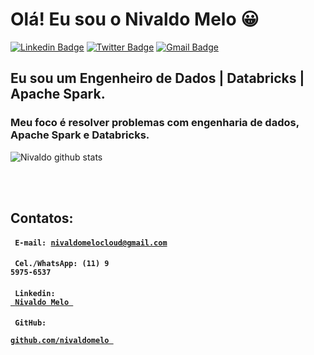 # Olá! Eu sou o Nivaldo Melo 😀

[![Linkedin Badge](https://img.shields.io/badge/-LinkedIn-blue?style=for-the-badge&logo=Linkedin&logoColor=white&link=https:https://www.linkedin.com/in/nivaldoomelo//)](https://www.linkedin.com/in/nivaldoomelo/)
[![Twitter Badge](https://img.shields.io/badge/-Twitter-1ca0f1?style=for-the-badge&labelColor=1ca0f1&logo=twitter&logoColor=white&link=https://twitter.com/nivasmelo)](https://twitter.com/nivasmelo)
[![Gmail Badge](https://img.shields.io/badge/-Gmail-c14438?style=for-the-badge&logo=Gmail&logoColor=white&link=mailto:nivaldomelocloud@gmail.com)](mailto:nivaldomelocloud@gmail.com)


## Eu sou um Engenheiro de Dados | Databricks | Apache Spark.

### Meu foco é resolver problemas com engenharia de dados, Apache Spark e Databricks.


![Nivaldo github stats](https://github-readme-stats.vercel.app/api?username=nivaldomelo)


<!--
**nivaldomelo/nivaldomelo** is a ✨ _special_ ✨ repository because its `README.md` (this file) appears on your GitHub profile.

Here are some ideas to get you started:

- 🔭 I’m currently working on ...
- 🌱 I’m currently learning ...
- 👯 I’m looking to collaborate on ...
- 🤔 I’m looking for help with ...
- 💬 Ask me about ...
- 📫 How to reach me: ...
- 😄 Pronouns: ...
- ⚡ Fun fact: ...
-->

<br>
<br>


## Contatos: 

#### <code> E-mail: nivaldomelocloud@gmail.com </code> 
#### <code> Cel./WhatsApp: (11) 9 5975-6537 </code> 
#### <code> Linkedin: <a href="https://www.linkedin.com/in/nivaldoomelo/"> Nivaldo Melo </a> </code>
#### <code> GitHub: <a href="https://github.com/nivaldomelo/nivaldomelo"> github.com/nivaldomelo </a> </code>

